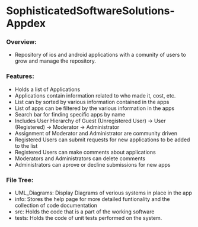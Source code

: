 # SophisticatedSoftwareSolutions- Appdex
### Overview:
  - Repository of ios and android applications with a comunity of users to grow and manage the repository.
### Features:
  - Holds a list of Applications
  - Applications contain information related to who made it, cost, etc.
  - List can by sorted by various information contained in the apps
  - List of apps can be filtered by the various information in the apps
  - Search bar for finding specific apps by name
  - Includes User Hierarchy of Guest (Unregistered User) -> User (Registered) -> Moderator -> Administrator
  - Assignment of Moderator and Administrator are community driven
  - Registered Users can submit requests for new applications to be added to the list
  - Registered Users can make comments about applications
  - Moderators and Administrators can delete comments
  - Administrators can aprove or decline submissions for new apps

### File Tree:
  - UML_Diagrams: Display Diagrams of verious systems in place in the app
  - info: Stores the help page for more detailed funtionality and the collection of code documentation
  - src: Holds the code that is a part of the working software
  - tests: Holds the code of unit tests performed on the system.
